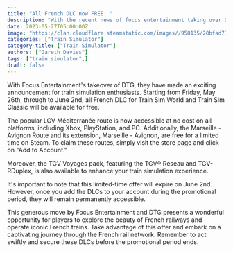 ```yaml
---
title: "All French DLC now FREE! "
description: "With the recent news of focus entertainment taking over DTG they have made all french DLC for Train Sim World and Train Simulator Classic FREE for a limited time! "
date: 2023-05-27T05:00:00Z
image: "https://clan.cloudflare.steamstatic.com/images//958135/20bfad77086b291c0b88e56de46f79afddf5669f.jpg"
categories: ["Train Simulator"]
category-title: ["Train Simulator"]
authors: ["Gareth Davies"]
tags: ["train simulator",]
draft: false
---
```


With Focus Entertainment's takeover of DTG, they have made an exciting announcement for train simulation enthusiasts. Starting from Friday, May 26th, through to June 2nd, all French DLC for Train Sim World and Train Sim Classic will be available for free.

The popular LGV Méditerranée route is now accessible at no cost on all platforms, including Xbox, PlayStation, and PC. Additionally, the Marseille - Avignon Route and its extension, Marseille - Avignon, are free for a limited time on Steam. To claim these routes, simply visit the store page and click on "Add to Account."

Moreover, the TGV Voyages pack, featuring the TGV® Réseau and TGV-RDuplex, is also available to enhance your train simulation experience.

It's important to note that this limited-time offer will expire on June 2nd. However, once you add the DLCs to your account during the promotional period, they will remain permanently accessible.

This generous move by Focus Entertainment and DTG presents a wonderful opportunity for players to explore the beauty of French railways and operate iconic French trains. Take advantage of this offer and embark on a captivating journey through the French rail network. Remember to act swiftly and secure these DLCs before the promotional period ends.
